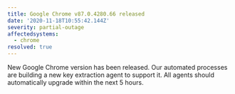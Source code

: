```yaml
---
title: Google Chrome v87.0.4280.66 released
date: '2020-11-18T10:55:42.144Z'
severity: partial-outage
affectedsystems:
  - chrome
resolved: true
---
```

New Google Chrome version has been released. Our automated processes are building a new key extraction agent to support it. All agents should automatically upgrade within the next 5 hours.

<!--- language code: en -->
